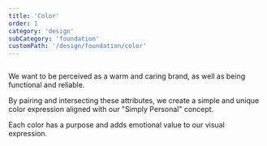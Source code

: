 ```yaml
---
title: 'Color'
order: 1
category: 'design'
subCategory: 'foundation'
customPath: '/design/foundation/color'
---
```


<div class="if text layout columns">
<div class="if text body">
<p class="if">We want to be perceived as a warm and caring brand, as well as being functional and reliable. </p>
<p class="if">By pairing and intersecting these attributes, we create a simple and unique color expression aligned with our "Simply Personal" concept. </p>
<p class="if">Each color has a purpose and adds emotional value to our visual expression. </p>
</div>
</div>
